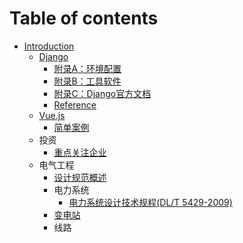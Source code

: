 # Table of contents

* [Introduction](README.md)
    * [Django](./Django/Django_概述.md)
        * [附录A：环境配置](./Django/Django_环境配置.md)
        * [附录B：工具软件](./Django/Django_工具软件.md)
        * [附录C：Django官方文档](https://docs.djangoproject.com/en/3.2/)
        * [Reference](reference.md)
    * [Vue.js](./Vue/Vue_概述.md)
        * [简单案例](./Vue/QuickStart.md)
    * 投资
        * [重点关注企业](./经济金融/重点关注企业.md)
    * 电气工程
        * [设计规范概述](./电气工程/设计规范概述.md)
        * 电力系统
            * [电力系统设计技术规程(DL/T 5429-2009)](./电气工程/电力系统/电力系统设计技术规程_DLT_5429_2009.md)
        * [变电站](./电气工程/变电站/变电站设计规范概述.md)
        * 线路

